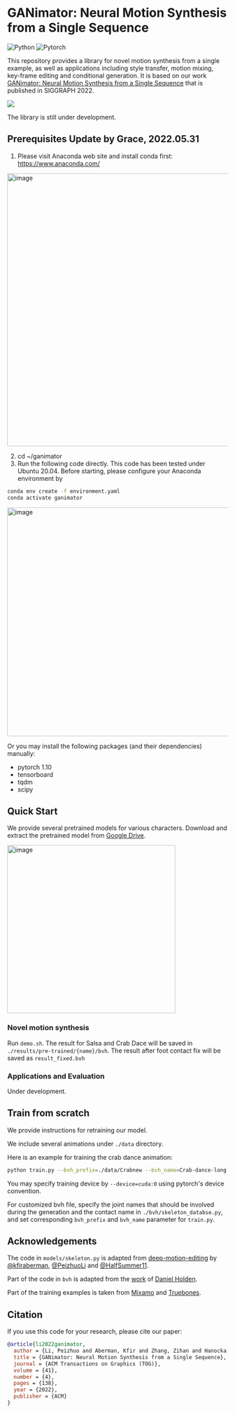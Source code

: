 # GANimator: Neural Motion Synthesis from a Single Sequence

![Python](https://img.shields.io/badge/Python->=3.8-Blue?logo=python)  ![Pytorch](https://img.shields.io/badge/PyTorch->=1.10.0-Red?logo=pytorch)

This repository provides a library for novel motion synthesis from a single example, as well as applications including style transfer, motion mixing, key-frame editing and conditional generation. It is based on our work [GANimator: Neural Motion Synthesis from a Single Sequence](https://peizhuoli.github.io/ganimator/index.html) that is published in SIGGRAPH 2022.

<img src="https://peizhuoli.github.io/ganimator/images/video_teaser_small.gif" slign="center">

The library is still under development.


## Prerequisites Update by Grace, 2022.05.31

1. Please visit Anaconda web site and install conda first: https://www.anaconda.com/
<img width="624" alt="image" src="https://user-images.githubusercontent.com/89304181/171111097-e34a1497-25d3-42d8-b686-ea1469b252b1.png">


2. cd ~/ganimator
3. Run the following code directly. This code has been tested under Ubuntu 20.04. Before starting, please configure your Anaconda environment by
~~~bash
conda env create -f environment.yaml
conda activate ganimator
~~~
<img width="523" alt="image" src="https://user-images.githubusercontent.com/89304181/171111421-2652dfee-e8c3-482b-a5ce-991a4e543233.png">



Or you may install the following packages (and their dependencies) manually:

- pytorch 1.10
- tensorboard
- tqdm
- scipy

## Quick Start

We provide several pretrained models for various characters. Download and extract the pretrained model from [Google Drive](https://drive.google.com/file/d/1jFevozHEuSL2R0MP_ZVBqIAa4jFM0VRh/view?usp=sharing).

<img width="384" alt="image" src="https://user-images.githubusercontent.com/89304181/171113451-8b039e89-d817-4cda-97bd-5f8d4d0fc740.png">

### Novel motion synthesis

Run `demo.sh`. The result for Salsa and Crab Dace will be saved in `./results/pre-trained/{name}/bvh`. The result after foot contact fix will be saved as `result_fixed.bvh`

### Applications and Evaluation

Under development.

## Train from scratch

We provide instructions for retraining our model.

We include several animations under `./data` directory.

Here is an example for training the crab dance animation:

~~~bash
python train.py --bvh_prefix=./data/Crabnew --bvh_name=Crab-dance-long --save_path={save_path}
~~~

You may specify training device by `--device=cuda:0` using pytorch's device convention.


For customized bvh file, specify the joint names that should be involved during the generation and the contact name in `./bvh/skeleton_databse.py`, and set corresponding `bvh_prefix` and `bvh_name` parameter for `train.py`.


## Acknowledgements

The code in `models/skeleton.py` is adapted from [deep-motion-editing](https://github.com/DeepMotionEditing/deep-motion-editing) by [@kfiraberman](https://github.com/kfiraberman), [@PeizhuoLi](https://github.com/PeizhuoLi) and [@HalfSummer11](https://github.com/HalfSummer11).

Part of the code in `bvh` is adapted from the [work](https://theorangeduck.com/media/uploads/other_stuff/motionsynth_code.zip) of [Daniel Holden](https://theorangeduck.com/page/publications).

Part of the training examples is taken from [Mixamo](http://mixamo.com) and [Truebones](https://truebones.gumroad.com).


## Citation

If you use this code for your research, please cite our paper:

~~~bibtex
@article{li2022ganimator,
  author = {Li, Peizhuo and Aberman, Kfir and Zhang, Zihan and Hanocka, Rana and Sorkine-Hornung, Olga },
  title = {GANimator: Neural Motion Synthesis from a Single Sequence},
  journal = {ACM Transactions on Graphics (TOG)},
  volume = {41},
  number = {4},
  pages = {138},
  year = {2022},
  publisher = {ACM}
}
~~~
